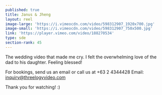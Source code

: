 ```yaml
---
published: true
title: Janus & Jheng
layout: reel
image-large: 'https://i.vimeocdn.com/video/598312907_1920x700.jpg'
image-small: 'https://i.vimeocdn.com/video/598312907_750x500.jpg'
link: 'https://player.vimeo.com/video/188270534'
type: sde
section-rank: 45
---
```

The wedding video that made me cry. I felt the overwhelming love of the dad to his daughter. Feeling blessed!

For bookings, send us an email or call us at +63 2 4344428
Email: inquiry@threelogyvideo.com

Thank you for watching! :)